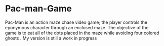 # Pac-man-Game
Pac-Man is an action maze chase video game; the player controls the eponymous character through an enclosed maze. The objective of the game is to eat all of the dots placed in the maze while avoiding four colored ghosts . My version is still a work in progress
